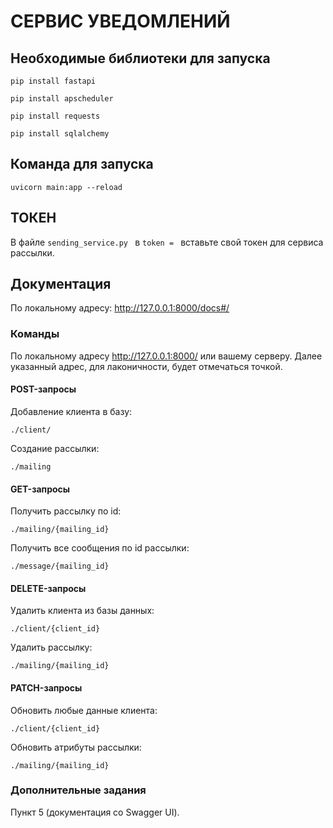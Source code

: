 # СЕРВИС УВЕДОМЛЕНИЙ

## Необходимые библиотеки для запуска

    pip install fastapi

    pip install apscheduler

    pip install requests

    pip install sqlalchemy

## Команда для запуска

    uvicorn main:app --reload

## ТОКЕН

В файле `sending_service.py ` в `token = ` вставьте свой токен для сервиса рассылки.

## Документация

По локальному адресу: http://127.0.0.1:8000/docs#/

### Команды

По локальному адресу http://127.0.0.1:8000/ или вашему серверу.
Далее указанный адрес, для лаконичности, будет отмечаться точкой.

#### POST-запросы

Добавление клиента в базу:

    ./client/

Создание рассылки:

    ./mailing
#### GET-запросы
Получить рассылку по id:

    ./mailing/{mailing_id}
Получить все сообщения по id рассылки:

    ./message/{mailing_id}
#### DELETE-запросы
Удалить клиента из базы данных:

    ./client/{client_id}
Удалить рассылку:

    ./mailing/{mailing_id}

#### PATCH-запросы
Обновить любые данные клиента:

    ./client/{client_id}

Обновить атрибуты рассылки:

    ./mailing/{mailing_id}

### Дополнительные задания

Пункт 5 (документация со Swagger UI).

    
